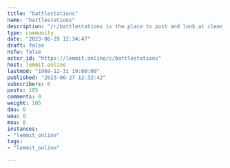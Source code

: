```yaml
---
title: "battlestations" 
name: "battlestations"
description: "/r/battlestations is the place to post and look at clear photographs of battlestation setups. Battlestations are considered complete computer..."
type: community
date: "2023-06-29 12:34:47"
draft: false
nsfw: false
actor_id: "https://lemmit.online/c/battlestations"
host: lemmit.online
lastmod: "1969-12-31 19:00:00"
published: "2023-06-27 12:32:42"
subscribers: 6
posts: 105
comments: 0
weight: 105
dau: 0
wau: 0
mau: 0
instances:
- "lemmit_online"
tags: 
- "lemmit_online"

---
```

